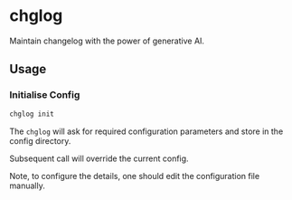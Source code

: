 # chglog

Maintain changelog with the power of generative AI.

## Usage

### Initialise Config

```sh
chglog init
```

The `chglog` will ask for required configuration parameters and store in the config directory.

Subsequent call will override the current config.

Note, to configure the details, one should edit the configuration file manually.
